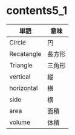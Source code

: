# contents5_1

| 単語     | 意味  |
|--------|-----|
| Circle | 円   |
|Recatangle|長方形|
|Triangle|三角形|
|vertical|縦|
|horizontal|横|
|side|横|
|area|面積|
|volume|体積|






